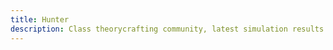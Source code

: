 ```yaml
---
title: Hunter
description: Class theorycrafting community, latest simulation results and resources -based on SimulationCraft- for World of Warcraft.
---
```

